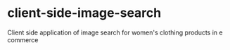 # client-side-image-search
Client side application of image search for women's clothing products in e commerce
